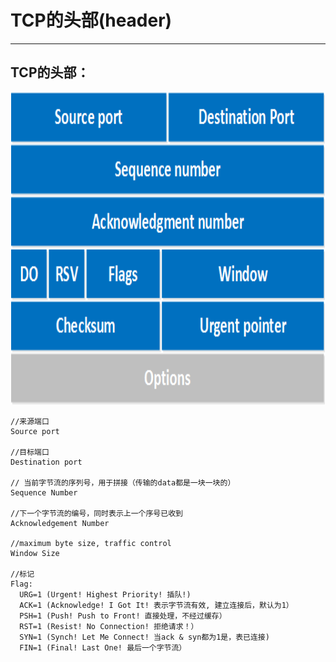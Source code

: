 # TCP的头部(header)
---


## TCP的头部：
<p align="left">
  <img src="https://raw.githubusercontent.com/IDGAQ/Super_Cool_Notes/main/TCP%20header.png" width="900" height="500">
</p>

```
//来源端口
Source port

//目标端口
Destination port

// 当前字节流的序列号，用于拼接（传输的data都是一块一块的）
Sequence Number

//下一个字节流的编号，同时表示上一个序号已收到
Acknowledgement Number

//maximum byte size, traffic control
Window Size

//标记
Flag: 
  URG=1 (Urgent! Highest Priority! 插队!)
  ACK=1 (Acknowledge! I Got It! 表示字节流有效, 建立连接后，默认为1）
  PSH=1 (Push! Push to Front! 直接处理，不经过缓存）
  RST=1 (Resist! No Connection! 拒绝请求！）
  SYN=1 (Synch! Let Me Connect! 当ack & syn都为1是，表已连接)
  FIN=1 (Final! Last One! 最后一个字节流）
```

